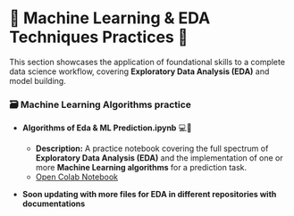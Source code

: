 # 🤖 Machine Learning & EDA Techniques Practices 🎯

This section showcases the application of foundational skills to a complete data science workflow, covering **Exploratory Data Analysis (EDA)** and model building.

### **🗃️ Machine Learning Algorithms practice**

* **Algorithms of Eda & ML Prediction.ipynb** 💻🧠
    * **Description:** A practice notebook covering the full spectrum of **Exploratory Data Analysis (EDA)** and the implementation of one or more **Machine Learning algorithms** for a prediction task.
    * [Open Colab Notebook](https://colab.research.google.com/drive/1fmJfdJCcmo0XeP8aa1hscDqnRtoqRBFW?usp=sharing)

* **Soon updating with more files for EDA in different repositories with documentations**
